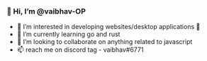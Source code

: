 ### 👋 Hi, I’m @vaibhav-OP
- 👀 I’m interested in developing websites/desktop applications 🤭
- 🌱 I’m currently learning go and rust
- 💞️ I’m looking to collaborate on anything related to javascript
- 📫 reach me on discord tag - vaibhav#6771

<!--<div>
  <img align="center" height="200" src="https://github-readme-stats.vercel.app/api/top-langs/?username=vaibhav-OP&show_icons=true&line_height=27&count_private=true&langs_count=5" />
  <img align="center" height="200"  src="https://github-readme-stats.vercel.app/api?username=vaibhav-OP&show_icons=true&line_height=27&count_private=true" />
</div> -->
